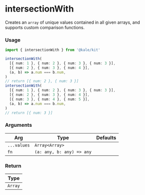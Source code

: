 # intersectionWith

Creates an `array` of unique values ​​contained in all given arrays, and supports custom comparison functions.

### Usage

```ts
import { intersectionWith } from '@kale/kit'

intersectionWith(
  [{ num: 1 }, { num: 2 }, { num: 3 }, { num: 3 }],
  [{ num: 2 }, { num: 3 }, { num: 4 }],
  (a, b) => a.num === b.num,
)
// return [{ num: 2 }, { num: 3 }]
intersectionWith(
  [{ num: 1 }, { num: 2 }, { num: 3 }, { num: 3 }],
  [{ num: 2 }, { num: 3 }, { num: 4 }],
  [{ num: 3 }, { num: 4 }, { num: 5 }],
  (a, b) => a.num === b.num,
)
// return [{ num: 3 }]
```

### Arguments

| Arg         | Type                      | Defaults |
| ----------- | ------------------------- | -------- |
| `...values` | `Array<Array>`            |          |
| `fn`        | `(a: any, b: any) => any` |          |

### Return

| Type    |
| ------- |
| `Array` |
